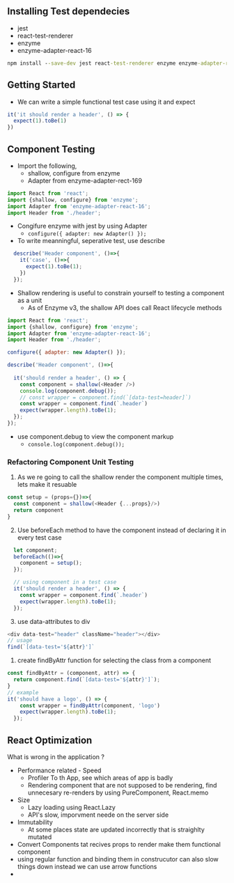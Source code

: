 
## Installing Test dependecies
- jest
- react-test-renderer
- enzyme 
- enzyme-adapter-react-16
```cmd
npm install --save-dev jest react-test-renderer enzyme enzyme-adapter-react-16
```

## Getting Started
- We can write a simple functional test case using it and expect
```javascript
it('it should render a header', () => {
  expect(1).toBe(1)
})
```

## Component Testing
- Import the following,
  - shallow, configure from enzyme
  - Adapter from enzyme-adapter-rect-169
```javascript
import React from 'react';
import {shallow, configure} from 'enzyme';
import Adapter from 'enzyme-adapter-react-16';
import Header from './header';
```
- Congifure enzyme with jest by using Adapter
  - ``` configure({ adapter: new Adapter() }); ```
- To write meanningful, seperative test, use describe
```javascript
  describe('Header component', ()=>{
    it('case', ()=>{
      expect(1).toBe(1);
    })
  });
```
- Shallow rendering is useful to constrain yourself to testing a component as a unit
  - As of Enzyme v3, the shallow API does call React lifecycle methods
```javascript 
import React from 'react';
import {shallow, configure} from 'enzyme';
import Adapter from 'enzyme-adapter-react-16';
import Header from './header';

configure({ adapter: new Adapter() });

describe('Header component', ()=>{
    
  it('should render a header', () => {    
    const component = shallow(<Header />)
    console.log(component.debug());
    // const wrapper = component.find(`[data-test=header]`)
    const wrapper = component.find(`.header`)
    expect(wrapper.length).toBe(1);
  });
});
```
- use component.debug to view the component markup 
  - ``` console.log(component.debug()); ```


### Refactoring Component Unit Testing  
1. As we re going to call the shallow render the component multiple times, lets make it resuable 
```javascript
const setup = (props={})=>{
  const component = shallow(<Header {...props}/>)
  return component
}
```
2. Use beforeEach method to have the component instead of declaring it in every test case
```javascript
  let component;
  beforeEach(()=>{
    component = setup();
  });

  // using component in a test case 
  it('should render a header', () => {            
    const wrapper = component.find(`.header`)
    expect(wrapper.length).toBe(1);
  });
```
3. use data-attributes to div
```javascript
<div data-test="header" className="header"></div>
// usage
find(`[data-test='${attr}']`
```
1. create findByAttr function for selecting the class from a component 
```javascript
const findByAttr = (component, attr) => {
  return component.find(`[data-test='${attr}']`);
}
// example 
it('should have a logo', () => {        
    const wrapper = findByAttr(component, 'logo')
    expect(wrapper.length).toBe(1);
  });
```





## React Optimization
What is wrong in the application ?
- Performance related - Speed 
  - Profiler To th App, see which areas of app is badly
  - Rendering component that are not supposed to be rendering, find unnecesary re-renders by using PureComponent, React.memo
- Size
  - Lazy loading using React.Lazy 
  - API's slow, imporvment neede on the server side 
- Immutability 
  - At some places state are updated incorrectly that is straighlty mutated 
- Convert Components tat recives props to render make them functional component 
- using regular function and  binding them in construcutor can also slow things down instead we can use arrow functions 
- 
